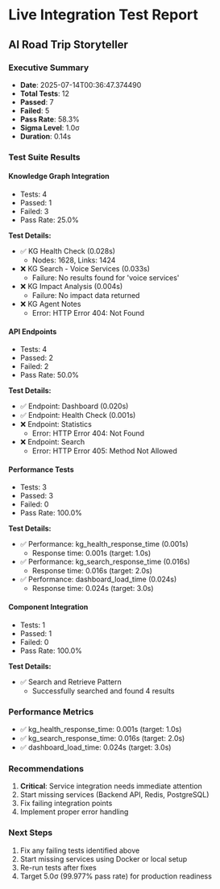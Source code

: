 
# Live Integration Test Report
## AI Road Trip Storyteller

### Executive Summary
- **Date**: 2025-07-14T00:36:47.374490
- **Total Tests**: 12
- **Passed**: 7
- **Failed**: 5
- **Pass Rate**: 58.3%
- **Sigma Level**: 1.0σ
- **Duration**: 0.14s

### Test Suite Results

#### Knowledge Graph Integration
- Tests: 4
- Passed: 1
- Failed: 3
- Pass Rate: 25.0%

**Test Details:**
- ✅ KG Health Check (0.028s)
  - Nodes: 1628, Links: 1424
- ❌ KG Search - Voice Services (0.033s)
  - Failure: No results found for 'voice services'
- ❌ KG Impact Analysis (0.004s)
  - Failure: No impact data returned
- ❌ KG Agent Notes
  - Error: HTTP Error 404: Not Found
#### API Endpoints
- Tests: 4
- Passed: 2
- Failed: 2
- Pass Rate: 50.0%

**Test Details:**
- ✅ Endpoint: Dashboard (0.020s)
- ✅ Endpoint: Health Check (0.001s)
- ❌ Endpoint: Statistics
  - Error: HTTP Error 404: Not Found
- ❌ Endpoint: Search
  - Error: HTTP Error 405: Method Not Allowed
#### Performance Tests
- Tests: 3
- Passed: 3
- Failed: 0
- Pass Rate: 100.0%

**Test Details:**
- ✅ Performance: kg_health_response_time (0.001s)
  - Response time: 0.001s (target: 1.0s)
- ✅ Performance: kg_search_response_time (0.016s)
  - Response time: 0.016s (target: 2.0s)
- ✅ Performance: dashboard_load_time (0.024s)
  - Response time: 0.024s (target: 3.0s)
#### Component Integration
- Tests: 1
- Passed: 1
- Failed: 0
- Pass Rate: 100.0%

**Test Details:**
- ✅ Search and Retrieve Pattern
  - Successfully searched and found 4 results

### Performance Metrics
- ✅ kg_health_response_time: 0.001s (target: 1.0s)
- ✅ kg_search_response_time: 0.016s (target: 2.0s)
- ✅ dashboard_load_time: 0.024s (target: 3.0s)

### Recommendations

1. **Critical**: Service integration needs immediate attention
2. Start missing services (Backend API, Redis, PostgreSQL)
3. Fix failing integration points
4. Implement proper error handling


### Next Steps
1. Fix any failing tests identified above
2. Start missing services using Docker or local setup
3. Re-run tests after fixes
4. Target 5.0σ (99.977% pass rate) for production readiness
